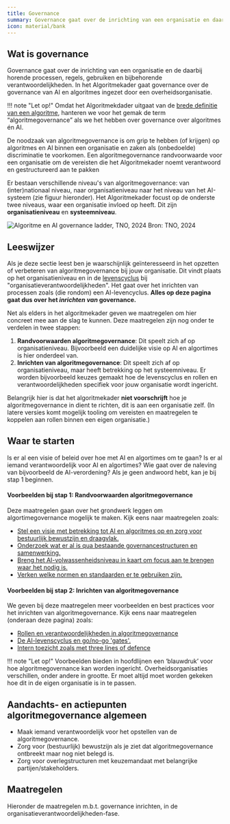 ```yaml
---
title: Governance
summary: Governance gaat over de inrichting van een organisatie en daar bijbehorende processen en verantwoordelijkheden.
icon: material/bank
---
```


## Wat is governance

Governance gaat over de inrichting van een organisatie en de daarbij horende processen, regels, gebruiken en bijbehorende verantwoordelijkheden. 
In het Algoritmekader gaat governance over de governance van AI en algoritmes ingezet door een overheidsorganisatie. 

!!! note "Let op!"
    Omdat het Algoritmekdader uitgaat van de [brede definitie van een algoritme](../overhetalgoritmekader/definities.md), hanteren we voor het gemak de term “algoritmegovernance” als we het hebben over governance over algoritmes én AI. 

De noodzaak van algoritmegovernance is om grip te hebben (of krijgen) op algoritmes en AI binnen een organisatie en zaken als (onbedoelde) discriminatie te voorkomen. 
Een algoritmegovernance randvoorwaarde voor een organisatie om de vereisten die het Algoritmekader noemt verantwoord en gestructureerd aan te pakken

Er bestaan verschillende niveau's van algoritmegovernance: van (inter)nationaal niveau, naar organisatieniveau naar het niveau van het AI-systeem (zie figuur hieronder). 
Het Algoritmekader focust op de onderste twee niveaus, waar een organisatie invloed op heeft.
Dit zijn **organisatieniveau** en **systeemniveau**.

![Algoritme en AI governance ladder, TNO, 2024](https://github.com/user-attachments/assets/e6102b7f-347b-447a-83e5-bc423ad031c3)
Bron: TNO, 2024

## Leeswijzer

Als je deze sectie leest ben je waarschijnlijk geïnteresseerd in het opzetten of verbeteren van algoritmegovernance bij jouw organisatie. Dit vindt plaats op het organisatieniveau en in de [levenscyclus](https://minbzk.github.io/Algoritmekader/levenscyclus/) bij "organisatieverantwoordelijkheden". Het gaat over het inrichten van processen zoals (die rondom) een AI-levencyclus. **Alles op deze pagina gaat dus over het _inrichten van_ governance.**

Net als elders in het algoritmekader geven we maatregelen om hier concreet mee aan de slag te kunnen. Deze maatregelen zijn nog onder te verdelen in twee stappen:

1. **Randvoorwaarden algoritmegovernance**: Dit speelt zich af op organisatieniveau. Bijvoorbeeld een duidelijke visie op AI en algortimes is hier onderdeel van.
2. **Inrichten van algoritmegovernance**: Dit speelt zich af op organisatieniveau, maar heeft betrekking op het systeemniveau. Er worden bijvoorbeeld keuzes gemaakt hoe de levenscyclus en rollen en verantwoordelijkheden specifiek voor jouw organisatie wordt ingericht.

Belangrijk hier is dat het algoritmekader **niet voorschrijft** hoe je algoritmegovernance in dient te richten, dit is aan een organisatie zelf. (In latere versies komt mogelijk tooling om vereisten en maatregelen te koppelen aan rollen binnen een eigen organisatie.)

## Waar te starten 
Is er al een visie of beleid over hoe met AI en algortimes om te gaan? Is er al iemand verantwoordelijk voor AI en algortimes? Wie gaat over de naleving van bijvoorbeeld de AI-verordening? Als je geen andwoord hebt, kan je bij stap 1 beginnen.

#### Voorbeelden bij stap 1: Randvoorwaarden algoritmegovernance
Deze maatregelen gaan over het grondwerk leggen om algortimegovernance mogelijk te maken. Kijk eens naar maatregelen zoals:

* [Stel een visie met betrekking tot AI en algoritmes op en zorg voor bestuurlijk bewustzijn en draagvlak.](../maatregelen/0-org-04-politiek-bestuurlijke-verantwoordelijkeheid.md)
* [Onderzoek wat er al is qua bestaande governancestructuren en samenwerking.](../maatregelen/0-org-05-bestaande-governance.md)
* [Breng het AI-volwassenheidsniveau in kaart om focus aan te brengen waar het nodig is.](../maatregelen/0-org-06-volwassenheidsmodel.md)
* [Verken welke normen en standaarden er te gebruiken zijn.](../maatregelen/0-org-03-verken_normen_en_standaarden.md)


#### Voorbeelden bij stap 2: Inrichten van algoritmegovernance
We geven bij deze maatregelen meer voorbeelden en best practices voor het inrichten van algoritmegovernance. Kijk eens naar maatregelen (onderaan deze pagina) zoals:

* [Rollen en verantwoordelijkheden in algoritmegovernance](../maatregelen/0-org-09-inrichten_rollen_algoritmegovernance.md)
* [De AI-levenscyclus en go/no-go 'gates'.](../maatregelen/0-org-08-beslismoment-levenscyclus.md)
* [Intern toezicht zoals met three lines of defence](../maatregelen/0-org-07-intern-toezicht.md)

!!! note "Let op!"
    Voorbeelden bieden in hoofdlijnen een ‘blauwdruk’ voor hoe algoritmegovernance kan worden ingericht. 
    Overheidsorganisaties verschillen, onder andere in grootte. 
    Er moet altijd moet worden gekeken hoe dit in de eigen organisatie is in te passen. 
 

## Aandachts- en actiepunten algoritmegovernance algemeen
* Maak iemand verantwoordelijk voor het opstellen van de algoritmegovernance.
* Zorg voor (bestuurlijk) bewustzijn als je ziet dat algoritmegovernance ontbreekt maar nog niet belegd is.
* Zorg voor overlegstructuren met keuzemandaat met belangrijke partijen/stakeholders.

## Maatregelen

Hieronder de maatregelen m.b.t. governance inrichten, in de organisatieverantwoordelijkheden-fase.

<!-- list_maatregelen onderwerp/governance levenscyclus/organisatieverantwoordelijkheden no-search no-onderwerp no-rol  -->
